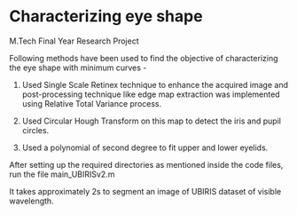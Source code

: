 # Characterizing eye shape
M.Tech Final Year Research Project 

Following methods have been used to find the objective of characterizing the eye shape with minimum curves - 

1. Used Single Scale Retinex technique to enhance the acquired image and post-processing
technique like edge map extraction was implemented using Relative Total Variance process.

2. Used Circular Hough Transform on this map to detect the iris and pupil circles.

3. Used a polynomial of second degree to fit upper and lower eyelids.

After setting up the required directories as mentioned inside the code files, run the file main_UBIRISv2.m

It takes approximately 2s to segment an image of UBIRIS dataset of visible wavelength.
